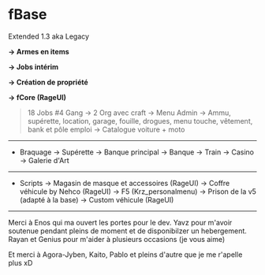 # fBase

Extended 1.3 aka Legacy

**-> Armes en items**

**-> Jobs intérim**

**-> Création de propriété**

**-> fCore (RageUI)**
>18 Jobs
>#4 Gang
-> 2 Org avec craft
-> Menu Admin
-> Ammu, supérette, location, garage, fouille, drogues, menu touche, vêtement, bank et pôle emploi
-> Catalogue voiture + moto
---------------------
- Braquage
-> Supérette
-> Banque principal
-> Banque
-> Train
-> Casino
-> Galerie d'Art
---------------------
- Scripts
-> Magasin de masque et accessoires (RageUI)
-> Coffre véhicule by Nehco (RageUI)
-> F5 (Krz_personalmenu)
-> Prison de la v5 (adapté à la base)
-> Custom véhicule (RageUI)
---------------------
Merci à Enos qui ma ouvert les portes pour le dev.
Yavz pour m'avoir soutenue pendant pleins de moment et de disponibilzer un hebergement.
Rayan et Genius pour m'aider à plusieurs occasions (je vous aime)

Et merci à Agora-Jyben, Kaito, Pablo et pleins d'autre que je me r'apelle plus xD
